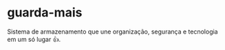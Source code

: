 # guarda-mais
Sistema de armazenamento que une organização, segurança e tecnologia em um só lugar 👍.
